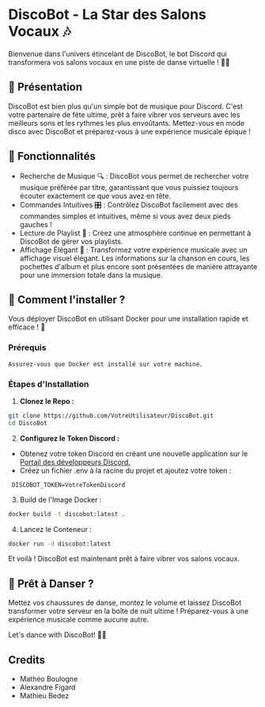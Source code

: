 # DiscoBot - La Star des Salons Vocaux 🎶

Bienvenue dans l'univers étincelant de DiscoBot, le bot Discord qui transformera vos salons vocaux en une piste de danse virtuelle ! 🕺💃

## 🌟 Présentation 

DiscoBot est bien plus qu'un simple bot de musique pour Discord. C'est votre partenaire de fête ultime, prêt à faire vibrer vos serveurs avec les meilleurs sons et les rythmes les plus envoûtants. Mettez-vous en mode disco avec DiscoBot et préparez-vous à une expérience musicale épique !

## 🎵 Fonctionnalités

- Recherche de Musique 🔍 : DiscoBot vous permet de rechercher votre musique préférée par titre, garantissant que vous puissiez toujours écouter exactement ce que vous avez en tête.
- Commandes Intuitives 🎛️ : Contrôlez DiscoBot facilement avec des commandes simples et intuitives, même si vous avez deux pieds gauches !
- Lecture de Playlist 📜 : Créez une atmosphère continue en permettant à DiscoBot de gérer vos playlists. 
- Affichage Élégant 🌈 : Transformez votre expérience musicale avec un affichage visuel élégant. Les informations sur la chanson en cours, les pochettes d'album et plus encore sont présentées de manière attrayante pour une immersion totale dans la musique.



## 🚀 Comment l'installer ?

Vous déployer DiscoBot en utilisant Docker pour une installation rapide et efficace ! 🐳
### Prérequis

    Assurez-vous que Docker est installé sur votre machine.

### Étapes d'Installation

1. **Clonez le Repo :**
```bash
git clone https://github.com/VotreUtilisateur/DiscoBot.git
cd DiscoBot
```


2. **Configurez le Token Discord :**

- Obtenez votre token Discord en créant une nouvelle application sur le [Portail des développeurs Discord.](https://discord.com/developers)
- Créez un fichier .env à la racine du projet et ajoutez votre token :
```env
 DISCOBOT_TOKEN=VotreTokenDiscord
 ```
   

3. Build de l'Image Docker :

```bash
docker build -t discobot:latest .
```

4. Lancez le Conteneur :
```bash
docker run -d discobot:latest
```
Et voilà ! DiscoBot est maintenant prêt à faire vibrer vos salons vocaux.

## 🕺 Prêt à Danser ?

Mettez vos chaussures de danse, montez le volume et laissez DiscoBot transformer votre serveur en la boîte de nuit ultime ! Préparez-vous à une expérience musicale comme aucune autre.

Let's dance with DiscoBot! 🌟🎉

## Credits

- Mathéo Boulogne
- Alexandre Figard
- Mathieu Bedez